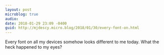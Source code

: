 ```yaml
---
layout: post
microblog: true
audio: 
date: 2018-01-29 23:09 -0400
guid: http://mjdescy.micro.blog/2018/01/30/every-font-on.html
---
```

Every font on all my devices somehow looks different to me today. What the heck happened to my eyes?
